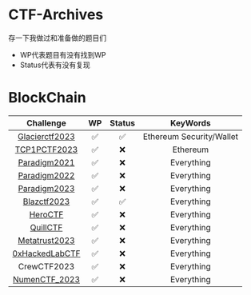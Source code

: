 # CTF-Archives
存一下我做过和准备做的题目们
- WP代表题目有没有找到WP
- Status代表有没有复现
# BlockChain
|                            Challenge                             |  WP   | Status |         KeyWords         |
| :--------------------------------------------------------------: | :---: | :----: | :----------------------: |
| [Glacierctf2023](https://github.com/LosFuzzys/GlacierCTF2023_writeups)|   ✅   | ✅ | Ethereum Security/Wallet |
| [TCP1PCTF2023](https://github.com/TCP1P/TCP1P-CTF-2023-Challenges)  |   ✅   |   ❌    |         Ethereum         |
| [Paradigm2021](https://github.com/paradigmxyz/paradigm-ctf-2021) |   ✅   |   ❌    |        Everything        |
| [Paradigm2022](https://github.com/paradigmxyz/paradigm-ctf-2022) |   ✅   |   ❌    |        Everything        |
| [Paradigm2023](https://github.com/paradigmxyz/paradigm-ctf-2023) |   ✅   |   ❌    |        Everything        |
| [Blazctf2023](https://github.com/fuzzland/blazctf-2023)          |   ✅   |   ✅    |        Everything        |
| [HeroCTF](https://github.com/HeroCTF)          |   ✅   |   ❌    |        Everything        |
| [QuillCTF](https://github.com/Quillhash/Quill-CTFs)          |   ✅   |   ❌    |        Everything        |
| [Metatrust2023](https://github.com/MetaTrustLabs)          |   ✅   |   ❌    |        Everything        |
| [0xHackedLabCTF](https://github.com/0xHackedLabs)          |   ✅   |   ❌    |        Everything        |
| CrewCTF2023         |   ✅   |   ❌    |        Everything        |
|[NumenCTF_2023](https://github.com/numencyber/NumenCTF_2023)| ✅   |   ❌    |        Everything        |